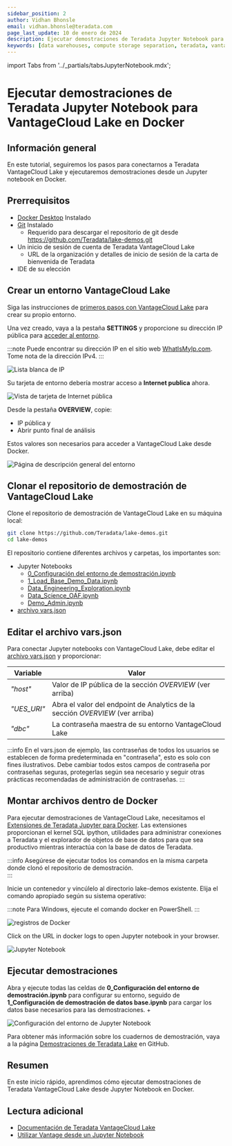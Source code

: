 ```yaml
---
sidebar_position: 2
author: Vidhan Bhonsle
email: vidhan.bhonsle@teradata.com
page_last_update: 10 de enero de 2024
description: Ejecutar demostraciones de Teradata Jupyter Notebook para VantageCloud Lake en Docker
keywords: [data warehouses, compute storage separation, teradata, vantage, cloud data platform, business intelligence, enterprise analytics, jupyter, teradatasql, ipython-sql, docker, contenedor, vantagecloud, vantagecloud lake, lake]
---
```


import Tabs from '../_partials/tabsJupyterNotebook.mdx';

# Ejecutar demostraciones de Teradata Jupyter Notebook para VantageCloud Lake en Docker

## Información general
En este tutorial, seguiremos los pasos para conectarnos a Teradata VantageCloud Lake y ejecutaremos demostraciones desde un Jupyter notebook en Docker. 

## Prerrequisitos
* [Docker Desktop](https://www.docker.com/products/docker-desktop) Instalado
* [Git](https://git-scm.com/book/en/v2/Getting-Started-Installing-Git) Instalado
    * Requerido para descargar el repositorio de git desde https://github.com/Teradata/lake-demos.git
* Un inicio de sesión de cuenta de Teradata VantageCloud Lake
    * URL de la organización y detalles de inicio de sesión de la carta de bienvenida de Teradata
* IDE de su elección

## Crear un entorno VantageCloud Lake
Siga las instrucciones de [primeros pasos con VantageCloud Lake](./getting-started-with-vantagecloud-lake.md) para crear su propio entorno. 

Una vez creado, vaya a la pestaña **SETTINGS** y proporcione su dirección IP pública para [acceder al entorno](./getting-started-with-vantagecloud-lake.md#access-environment-from-public-internet).

:::note
Puede encontrar su dirección IP en el sitio web [WhatIsMyIp.com](https://www.whatismyip.com). Tome nota de la dirección IPv4.
:::

![Lista blanca de IP](./images/vantagecloud-lake-demo-jupyter-docker/lake_ip_addresses.png)

Su tarjeta de entorno debería mostrar acceso a **Internet publica** ahora.

![Vista de tarjeta de Internet pública](./images/vantagecloud-lake-demo-jupyter-docker/lake_public_internet_cv.png)

Desde la pestaña **OVERVIEW**, copie:

* IP pública y
* Abrir punto final de análisis

Estos valores son necesarios para acceder a VantageCloud Lake desde Docker.

![Página de descripción general del entorno](./images/vantagecloud-lake-demo-jupyter-docker/lake_overview_page.png)

## Clonar el repositorio de demostración de VantageCloud Lake
Clone el repositorio de demostración de VantageCloud Lake en su máquina local:

``` bash
git clone https://github.com/Teradata/lake-demos.git
cd lake-demos
```

El repositorio contiene diferentes archivos y carpetas, los importantes son:

* Jupyter Notebooks
    * [0_Configuración del entorno de demostración.ipynb](https://github.com/Teradata/lake-demos/blob/main/0_Demo_Environment_Setup.ipynb)
    * [1_Load_Base_Demo_Data.ipynb](https://github.com/Teradata/lake-demos/blob/main/1_Load_Base_Demo_Data.ipynb)
    * [Data_Engineering_Exploration.ipynb](https://github.com/Teradata/lake-demos/blob/main/Data_Engineering_Exploration.ipynb)
    * [Data_Science_OAF.ipynb](https://github.com/Teradata/lake-demos/blob/main/Data_Science_OAF.ipynb)
    * [Demo_Admin.ipynb](https://github.com/Teradata/lake-demos/blob/main/Demo_Admin.ipynb)
* [archivo vars.json](https://github.com/Teradata/lake-demos/blob/main/vars.json)

## Editar el archivo vars.json
Para conectar Jupyter notebooks con VantageCloud Lake, debe editar el [archivo vars.json](https://github.com/Teradata/lake-demos/blob/main/vars.json) y proporcionar:


| **Variable** | **Valor** |
|--------------|-----------|
| *"host"*     | Valor de IP pública de la sección *OVERVIEW* (ver arriba) |
| *"UES_URI"*  | Abra el valor del endpoint de Analytics de la sección *OVERVIEW* (ver arriba) |
| *"dbc"*      | La contraseña maestra de su entorno VantageCloud Lake |


:::info
En el vars.json de ejemplo, las contraseñas de todos los usuarios se establecen de forma predeterminada en "contraseña", esto es solo con fines ilustrativos. Debe cambiar todos estos campos de contraseña por contraseñas seguras, protegerlas según sea necesario y seguir otras prácticas recomendadas de administración de contraseñas.
:::

## Montar archivos dentro de Docker
Para ejecutar demostraciones de VantageCloud Lake, necesitamos el [Extensiones de Teradata Jupyter para Docker](https://hub.docker.com/r/teradata/jupyterlab-extensions). Las extensiones proporcionan el kernel SQL ipython, utilidades para administrar conexiones a Teradata y el explorador de objetos de base de datos para que sea productivo mientras interactúa con la base de datos de Teradata.  

:::info
Asegúrese de ejecutar todos los comandos en la misma carpeta donde clonó el repositorio de demostración.   
:::

Inicie un contenedor y vincúlelo al directorio lake-demos existente. Elija el comando apropiado según su sistema operativo:

:::note
Para Windows, ejecute el comando docker en PowerShell.
:::

<Tabs/>


![registros de Docker](./images/vantagecloud-lake-demo-jupyter-docker/lake_docker_url.png)

Click on the URL in docker logs to open Jupyter notebook in your browser.

![Jupyter Notebook](./images/vantagecloud-lake-demo-jupyter-docker/lake_jupyter_notebook.png)

## Ejecutar demostraciones
Abra y ejecute todas las celdas de **0_Configuración del entorno de demostración.ipynb** para configurar su entorno, seguido de **1_Configuración de demostración de datos base.ipynb** para cargar los datos base necesarios para las demostraciones. +

![Configuración del entorno de Jupyter Notebook](./images/vantagecloud-lake-demo-jupyter-docker/lake_0_setup.png)

Para obtener más información sobre los cuadernos de demostración, vaya a la página [Demostraciones de Teradata Lake](https://github.com/Teradata/lake-demos) en GitHub.

## Resumen

En este inicio rápido, aprendimos cómo ejecutar demostraciones de Teradata VantageCloud Lake desde Jupyter Notebook en Docker.

## Lectura adicional

* [Documentación de Teradata VantageCloud Lake](https://docs.teradata.com/r/Teradata-VantageCloud-Lake/Getting-Started-First-Sign-On-by-Organization-Admin)
* [Utilizar Vantage desde un Jupyter Notebook](../analyze-data/jupyter.md)
